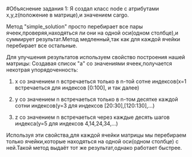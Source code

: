 #Объяснение задания 1:
Я создал класс node с атрибутами x,y,z(положение в матрице),и значением cargo.

Метод "simple_solution" просто перебирает все пары ячеек,проверяя,находяться ли они на одной оси(одном столбце),и суммирует результат.Метод медленный,так как для каждой ячейки перебирает все остальные. 

Для улучшения результатов используем свойство построения нашей матрицы:
Создавая список "a" со значениями ячеек,получается некотрая упорядоченность:

1) x со значением n встречаеться только в n-той сотне индексов(x=1 встречаеться для индексов [0:100], и так далее)

2) y со значением n встречаеться только в n-том десятке каждой сотни индексов(y=3 для индексов [20:30],[120:130],...)

3) z со значением n встречаеться через каждые десять шагов индекса(y=5 для индексов 4,14,24,34,...)

Используя эти свойства,для каждой ячейки матрицы мы перебираем только ячейки,которые находяться на однoй оси(одном столбце) с ней.Такой метод выдаёт тот же результат,однако работает быстрее.

